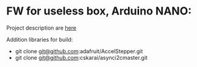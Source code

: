 # FW for useless box, Arduino NANO:
Project description are [here](https://alexlexx1.gitbook.io/useless-box/)

Addition libraries for build:
* git clone git@github.com:adafruit/AccelStepper.git
* git clone git@github.com:cskarai/asynci2cmaster.git
